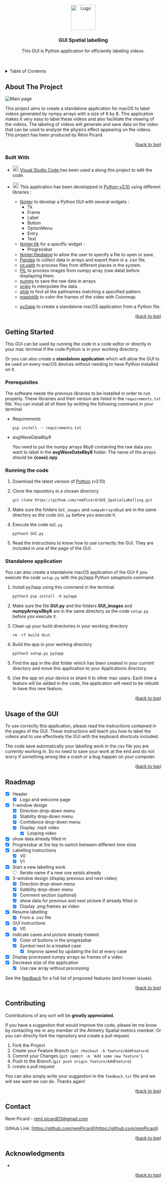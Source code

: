 <div id="top"></div>
<!--
*** Thanks for checking out the Best-README-Template. If you have a suggestion
*** that would make this better, please fork the repo and create a pull request
*** or simply open an issue with the tag "enhancement".
*** Don't forget to give the project a star!
*** Thanks again! Now go create something AMAZING! :D
-->



<!-- PROJECT SHIELDS -->
<!--
*** I'm using markdown "reference style" links for readability.
*** Reference links are enclosed in brackets [ ] instead of parentheses ( ).
*** See the bottom of this document for the declaration of the reference variables
*** for contributors-url, forks-url, etc. This is an optional, concise syntax you may use.
*** https://www.markdownguide.org/basic-syntax/#reference-style-links
-->
<!-- [![Contributors][contributors-shield]][contributors-url]
[![Forks][forks-shield]][forks-url]
[![Stargazers][stars-shield]][stars-url]
[![Issues][issues-shield]][issues-url]
[![MIT License][license-shield]][license-url]
[![LinkedIn][linkedin-shield]][linkedin-url] -->



<!-- PROJECT LOGO -->
<br />
<div align="center">
  <a href="https://github.com/remPicard/GUI_SpatialLabelling">
    <img src='./GUI_images/logo.png' alt="Logo" width="80" height="80">
  </a>

<h3 align="center">GUI Spatial labelling</h3>

  <p align="center">
This GUI is Python application for efficiently labeling videos. 
    <br />
    </a>
    <br />
    <br />
    <!-- <a href="https://github.com/github_username/repo_name">View Demo</a>
    ·
    <a href="https://github.com/github_username/repo_name/issues">Report Bug</a>
    ·
    <a href="https://github.com/github_username/repo_name/issues">Request Feature</a> -->
  </p>
</div>



<!-- TABLE OF CONTENTS -->
<details>
  <summary> Table of Contents </summary>
  <ol>
    <li>
      <a href="#about-the-project">About The Project</a>
      <ul>
        <li><a href="#built-with">Built With</a></li>
      </ul>
    </li>
    <li>
      <a href="#getting-started">Getting Started</a>
      <ul>
        <li><a href="#prerequisites">Prerequisites</a></li>
        <li><a href="#running-the-code">Running the code</a></li>
        <li><a href="#standalone-application">Standalone application</a></li>
      </ul>
    </li>
    <li><a href="#usage-of-the-GUI">Usage</a></li>
    <li><a href="#roadmap">Roadmap</a></li>
    <li><a href="#contributing">Contributing</a></li>
    <li><a href="#license">License</a></li>
    <li><a href="#contact">Contact</a></li>
    <li><a href="#acknowledgments">Acknowledgments</a></li>
  </ol>
</details>



<!-- ABOUT THE PROJECT -->
## About The Project

![Main page][product-screenshot]

This project aims to create a standalone application for macOS to label videos generated by nympy arrays with a size of 8 by 8. This application makes it very easy to label these videos and also facilitate the viewing of the videos. The labeling of videos will generate and save data on the video that can be used to analyze the physics effect appearing on the videos. This project has been produced by Rémi Picard.

<p align="right">(<a href="#top">back to top</a>)</p>



### Built With

* <img src="https://upload.wikimedia.org/wikipedia/commons/thumb/9/9a/Visual_Studio_Code_1.35_icon.svg/2048px-Visual_Studio_Code_1.35_icon.svg.png" alt="VS Code" width="20" height="20"></a> <a href="https://code.visualstudio.com"> Visual Studio Code </a>has been used a along this project to edit the code.
*   <img src="https://upload.wikimedia.org/wikipedia/commons/thumb/c/c3/Python-logo-notext.svg/2048px-Python-logo-notext.svg.png" alt="Python" width="20" height="20"></a>    This application has been developped in <a href="https://www.python.org/"> Python v3.10</a> using different libraries :
    
    * <a href="https://docs.python.org/3/library/tkinter.html#module-tkinter">tkinter</a> to develop a Python GUI with several widgets :
        * Tk
        * Frame
        * Label
        * Button 
        * OptionMenu
        * Entry
        * Text 
    * <a href="https://docs.python.org/3/library/tkinter.ttk.html#module-tkinter.ttk">tkinter.ttk</a> for a specific widget :
        * Progressbar
    * <a href=https://docs.python.org/3/library/dialog.html#module-tkinter.filedialog>tkinter.filedialog</a> to allow the user to specify a file to open or save.
    * <a href="https://pandas.pydata.org">Pandas</a> to collect data in arrays and export them in a .csv file.
    * <a href="https://docs.python.org/3/library/os.path.html">os.path</a> to process files from different places in the system.
    * <a href="https://pillow.readthedocs.io/en/stable/">PIL</a> to process images from numpy array (raw data) before displayimg them.
    * <a href="https://numpy.org">numpy</a> to save the raw data in arrays.
    * <a href="https://scipy.org">scipy</a> to interpolate the data.
    * <a href="https://docs.python.org/3/library/glob.html">glob</a> to find all the pathnames matching a specified pattern.
    * <a href="https://matplotlib.org">maplotlib</a> to color the frames of the video with Colormap.</p>
    * <a href="https://matplotlib.org">py2app</a> to create a standalone macOS application from a Python file.

<p align="right">(<a href="#top">back to top</a>)</p>



<!-- GETTING STARTED -->
## Getting Started

This GUI can be used by running the code in a code editor or directly in your mac terminal if the code Python is in your working directory. 

Or you can also create a **standalone application** which will allow the GUI to be used on every macOS devices without needing to have Python installed on it.

### Prerequisites

The software needs the previous libraries to be installed in order to run properly. These librairies and their version are listed in the `requirements.txt` file. You can install all of them by writting the following command in your terminal.

* Requirements
  ```sh
  pip install -r requirements.txt
  ```

* avgWaveData8by8</p>
You need to put the numpy arrays 8by8 containing the raw data you want to label in the **avgWaveData8by8** folder. The name of the arrays should be 
**{case}.npy**


### Running the code

1. Download the latest version of <a href="https://www.python.org/downloads/">Python</a> (v3.10) 
2. Clone the repository in a chosen directory
   ```sh
   git clone https://github.com/remPicard/GUI_SpatialLabelling.git
   ```
3. Make sure the folders `GUI_images` and `numpyArrays8by8` are in the same directory as the code `GUI.py` before you execute it.

4. Execute the code `GUI.py` 
   ```py
   python3 GUI.py
   ```

5. Read the instructions to know how to use correctly the GUI. They are  included in one of the page of the GUI.


### Standalone application

You can also create a standalone macOS application of the GUI if you execute the code `setup.py` with the py2app Python setuptools command.  

1. Install py2app using this command in the terminal.
   ```py
   python3 pip install -U py2app
   ```
2. Make sure the file **GUI.py** and the folders **GUI_images** and **numpyArrays8by8** are in the same directory as the code `setup.py` before you execute it.

3. Clean up your build directories in your working directory
   ```py
   rm -rf build dist
   ```

4. Build the app in your working directory
   ```py
   python3 setup.py py2app
   ```

5. Find the app in the dist folder which has been created in your current directory and move this application to your Applications directory.

6. Use the app on your device or share it to other mac users. Each time a feature will be added in the code, the application will need to be rebuild to have this new feature.

<p align="right">(<a href="#top">back to top</a>)</p>


<!-- USAGE EXAMPLES -->
## Usage of the GUI

To use correclty this application, please read the instructions contained in the pages of the GUI. These instructions will teach you how to label the videos and to use effectively the GUI with the keyboard shortcuts included. </p>
The code save automatically your labelling work in the csv file you are currently working in. So no need to save your work at the end and do not worry if something wrong like a crash or a bug happen on your computer.

<p align="right">(<a href="#top">back to top</a>)</p>


<!-- ROADMAP -->
## Roadmap

- [x] Header 
    - [x] Logo and welcome page
- [x] 1-window design 
    - [x] Direction drop-down menu
    - [x] Stability drop-down menu
    - [x] Confidence drop-down menu
    - [x] Display .mp4 video
        - [x] Looping video
- [x] show data already filled in 
- [x] Progressbar at the top to switch between different time slots
- [x] Labelling instructions 
    - [x] V0
    - [x] V1
- [x] Start a new labelling work
    -[ ] Iterate name if a new one exists already
- [x] 3-window design (display previous and next video)
    - [x] Direction drop-down menu
    - [x] Satbility drop-down menu
    - [x] Comment section (optional)
    - [x] show data for previous and next picture if already filled in
    - [x] Display .png frames as video
- [x] Resume labelling 
    - [x] From a .csv file
- [x] GUI instructions 
    - [x] V0
- [x] Indicate cases and picture already treated
    - [x] Color of buttons in the progressbar
    - [x] Symbol next to a treated case 
        - [x] Improve speed by updating the list at every case
- [x] Display processed numpy arrays as frames of a video 
- [x] Decrease size of the application 
    - [x] Use raw array without processing 

See the [feedback](https://bitbucket.org/alimetry/r-d-gui/src/master/feedback.txt) for a full list of proposed features (and known issues).

<p align="right">(<a href="#top">back to top</a>)</p>


<!-- CONTRIBUTING -->
## Contributing

Contributions of any sort will be **greatly appreciated**.

If you have a suggestion that would improve the code, please 
let me know by contacting me or any member of the Alimetry Spatial metrics member. Or you can directly fork the repository and create a pull request. 

1. Fork the Project
2. Create your Feature Branch (`git checkout -b feature/AddFeature`)
3. Commit your Changes (`git commit -m 'Add some new feature'`)
4. Push to the Branch (`git push origin feature/AddFeature`)
5. create a pull request

You can also simply write your suggestion in the `feedback.txt` file and we will see want we can do.
Thanks again!

<p align="right">(<a href="#top">back to top</a>)</p>


<!-- CONTACT -->
## Contact

Remi Picard - remi.picard03@gmail.com

GitHub Link: [https://github.com/remPicard](https://github.com/remPicard)

<p align="right">(<a href="#top">back to top</a>)</p>


<!-- ACKNOWLEDGMENTS -->
## Acknowledgments

* []()


<p align="right">(<a href="#top">back to top</a>)</p>



<!-- MARKDOWN LINKS & IMAGES -->
<!-- https://www.markdownguide.org/basic-syntax/#reference-style-links -->

[product-screenshot]: ./GUI_images/screenshot.png
[logo]: ./GUI_images/application.png
